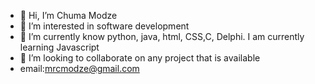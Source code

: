 - 👋 Hi, I’m Chuma Modze
- 👀 I’m interested in software development 
- 🌱 I’m currently know python, java, html, CSS,C, Delphi. I am currently learning Javascript 
- 💞️ I’m looking to collaborate on any project that is available
- email:mrcmodze@gmail.com

